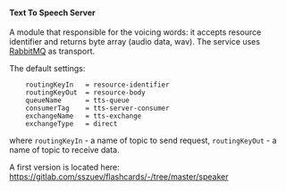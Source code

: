 #### Text To Speech Server

A module that responsible for the voicing words: 
it accepts resource identifier and returns byte array (audio data, wav).
The service uses [RabbitMQ](https://www.rabbitmq.com/) as transport. 

The default settings:
```
	routingKeyIn   = resource-identifier
	routingKeyOut  = resource-body
	queueName      = tts-queue
	consumerTag    = tts-server-consumer
	exchangeName   = tts-exchange
	exchangeType   = direct
```
where `routingKeyIn` - a name of topic to send request, `routingKeyOut` - a name of topic to receive data.  

A first version is located here: https://gitlab.com/sszuev/flashcards/-/tree/master/speaker
